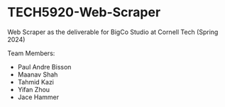 # TECH5920-Web-Scraper
Web Scraper as the deliverable for BigCo Studio at Cornell Tech (Spring 2024)

Team Members:
- Paul Andre Bisson
- Maanav Shah
- Tahmid Kazi
- Yifan Zhou
- Jace Hammer
